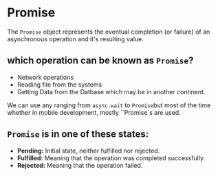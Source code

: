 # Promise

The ``Promise`` object represents the eventual completion (or failure) of an asynchronous operation and it's resulting value.

## which operation can be known as ``Promise``?
- Network operations
- Reading file from the systems
- Getting Data from the Datbase which may be in another continent.

We can use any ranging from ``async.wait`` to ``Promise``but most of the time whether in mobile development, mostly ``Promise`s are used.

## ``Promise`` is in one of these states:
- **Pending:** Initial state, neither fulfilled nor rejected.
- **Fulfilled:** Meaning that the operation was completed successfully.
- **Rejected:** Meaning that the operation failed.